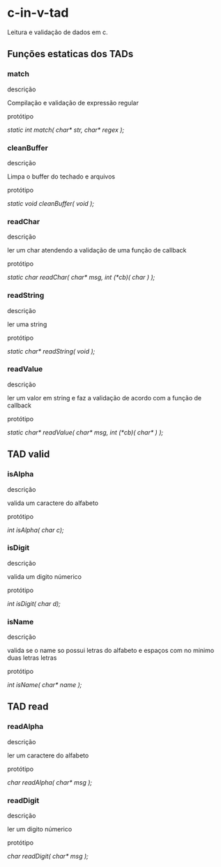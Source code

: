 # c-in-v-tad
Leitura e validação de dados em c.


<h2>Funções estaticas dos TADs</h2>

<h3>match</h3>
<p>descrição</p>
Compilação e validação de expressão regular
<p>protótipo</p>
<i>static int match( char* str, char* regex );</i>

<h3>cleanBuffer</h3>
<p>descrição</p>
Limpa o buffer do techado e arquivos
<p>protótipo</p>
<i>static void cleanBuffer( void );</i>

<h3>readChar</h3>
<p>descrição</p>
ler um char atendendo a validação de uma função de callback
<p>protótipo</p>
<i>static char readChar( char* msg, int (*cb)( char ) );</i>

<h3>readString</h3>
<p>descrição</p>
ler uma string
<p>protótipo</p>
<i>static char* readString( void );</i>

<h3>readValue</h3>
<p>descrição</p>
ler um valor em string e faz a validação de acordo com a função de callback
<p>protótipo</p>
<i>static char* readValue( char* msg, int (*cb)( char* ) );</i>

<h2>TAD valid</h2>

<h3>isAlpha</h3>
<p>descrição</p>
valida um caractere do alfabeto
<p>protótipo</p>
<i>int isAlpha( char c);</i>

<h3>isDigit</h3>
<p>descrição</p>
valida um digito númerico
<p>protótipo</p>
<i>int isDigit( char d);</i>

<h3>isName</h3>
<p>descrição</p>
valida se o name so possui letras do alfabeto e espaços com no minimo duas letras letras
<p>protótipo</p>
<i>int isName( char* name );</i>

<h2>TAD read</h2>

<h3>readAlpha</h3>
<p>descrição</p>
ler um caractere do alfabeto
<p>protótipo</p>
<i>char readAlpha( char* msg );</i>

<h3>readDigit</h3>
<p>descrição</p>
ler um digito númerico
<p>protótipo</p>
<i>char readDigit( char* msg );</i>
